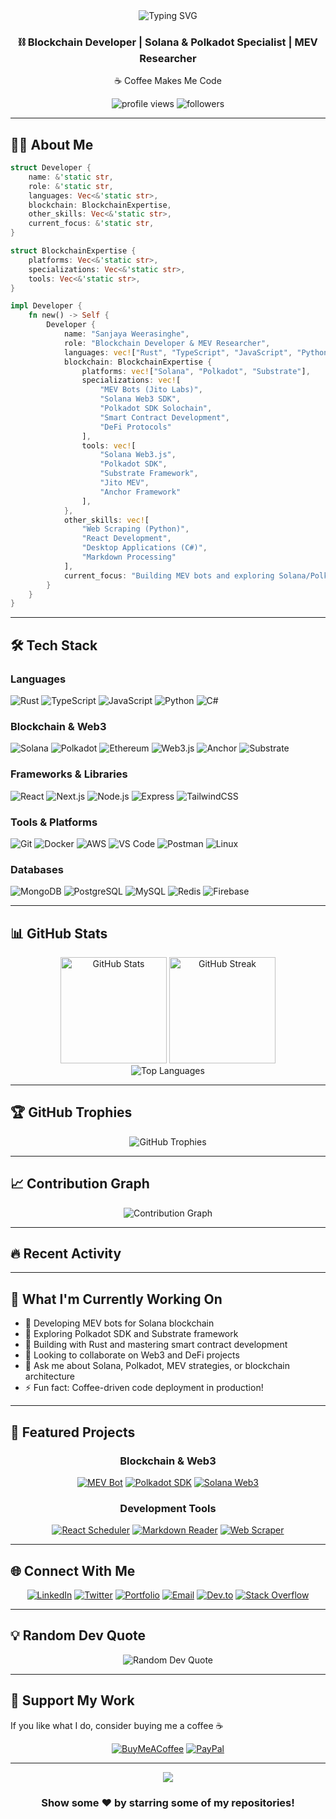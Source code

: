 <div align="center">
  <img src="https://readme-typing-svg.herokuapp.com?font=Fira+Code&weight=600&size=28&pause=1000&color=2E9EF7&center=true&vCenter=true&width=600&lines=Hi+there!+👋+I'm+Sanjaya+Weerasinghe;Blockchain+Developer+|+Web3+Enthusiast;Building+the+Decentralized+Future" alt="Typing SVG" />
</div>

<h3 align="center">⛓️ Blockchain Developer | Solana & Polkadot Specialist | MEV Researcher</h3>
<p align="center">☕ Coffee Makes Me Code</p>

<p align="center">
  <img src="https://komarev.com/ghpvc/?username=SanjayaWeerasinghe&label=Profile%20views&color=0e75b6&style=flat" alt="profile views" />
  <img src="https://img.shields.io/github/followers/SanjayaWeerasinghe?label=Followers&style=social" alt="followers" />
</p>

---

## 👨‍💻 About Me

```rust
struct Developer {
    name: &'static str,
    role: &'static str,
    languages: Vec<&'static str>,
    blockchain: BlockchainExpertise,
    other_skills: Vec<&'static str>,
    current_focus: &'static str,
}

struct BlockchainExpertise {
    platforms: Vec<&'static str>,
    specializations: Vec<&'static str>,
    tools: Vec<&'static str>,
}

impl Developer {
    fn new() -> Self {
        Developer {
            name: "Sanjaya Weerasinghe",
            role: "Blockchain Developer & MEV Researcher",
            languages: vec!["Rust", "TypeScript", "JavaScript", "Python", "C#"],
            blockchain: BlockchainExpertise {
                platforms: vec!["Solana", "Polkadot", "Substrate"],
                specializations: vec![
                    "MEV Bots (Jito Labs)",
                    "Solana Web3 SDK",
                    "Polkadot SDK Solochain",
                    "Smart Contract Development",
                    "DeFi Protocols"
                ],
                tools: vec![
                    "Solana Web3.js",
                    "Polkadot SDK",
                    "Substrate Framework",
                    "Jito MEV",
                    "Anchor Framework"
                ],
            },
            other_skills: vec![
                "Web Scraping (Python)",
                "React Development",
                "Desktop Applications (C#)",
                "Markdown Processing"
            ],
            current_focus: "Building MEV bots and exploring Solana/Polkadot ecosystems",
        }
    }
}
```

---

## 🛠️ Tech Stack

### Languages
![Rust](https://img.shields.io/badge/Rust-000000?style=for-the-badge&logo=rust&logoColor=white)
![TypeScript](https://img.shields.io/badge/TypeScript-007ACC?style=for-the-badge&logo=typescript&logoColor=white)
![JavaScript](https://img.shields.io/badge/JavaScript-F7DF1E?style=for-the-badge&logo=javascript&logoColor=black)
![Python](https://img.shields.io/badge/Python-3776AB?style=for-the-badge&logo=python&logoColor=white)
![C#](https://img.shields.io/badge/C%23-239120?style=for-the-badge&logo=c-sharp&logoColor=white)

### Blockchain & Web3
![Solana](https://img.shields.io/badge/Solana-14F195?style=for-the-badge&logo=solana&logoColor=black)
![Polkadot](https://img.shields.io/badge/Polkadot-E6007A?style=for-the-badge&logo=polkadot&logoColor=white)
![Ethereum](https://img.shields.io/badge/Ethereum-3C3C3D?style=for-the-badge&logo=ethereum&logoColor=white)
![Web3.js](https://img.shields.io/badge/Web3.js-F16822?style=for-the-badge&logo=web3.js&logoColor=white)
![Anchor](https://img.shields.io/badge/Anchor-6C5CE7?style=for-the-badge&logo=anchor&logoColor=white)
![Substrate](https://img.shields.io/badge/Substrate-282828?style=for-the-badge&logo=parity-substrate&logoColor=white)

### Frameworks & Libraries
![React](https://img.shields.io/badge/React-20232A?style=for-the-badge&logo=react&logoColor=61DAFB)
![Next.js](https://img.shields.io/badge/Next.js-000000?style=for-the-badge&logo=next.js&logoColor=white)
![Node.js](https://img.shields.io/badge/Node.js-43853D?style=for-the-badge&logo=node.js&logoColor=white)
![Express](https://img.shields.io/badge/Express.js-404D59?style=for-the-badge&logo=express&logoColor=white)
![TailwindCSS](https://img.shields.io/badge/Tailwind_CSS-38B2AC?style=for-the-badge&logo=tailwind-css&logoColor=white)

### Tools & Platforms
![Git](https://img.shields.io/badge/Git-F05032?style=for-the-badge&logo=git&logoColor=white)
![Docker](https://img.shields.io/badge/Docker-2496ED?style=for-the-badge&logo=docker&logoColor=white)
![AWS](https://img.shields.io/badge/AWS-232F3E?style=for-the-badge&logo=amazon-aws&logoColor=white)
![VS Code](https://img.shields.io/badge/VS_Code-007ACC?style=for-the-badge&logo=visual-studio-code&logoColor=white)
![Postman](https://img.shields.io/badge/Postman-FF6C37?style=for-the-badge&logo=postman&logoColor=white)
![Linux](https://img.shields.io/badge/Linux-FCC624?style=for-the-badge&logo=linux&logoColor=black)

### Databases
![MongoDB](https://img.shields.io/badge/MongoDB-47A248?style=for-the-badge&logo=mongodb&logoColor=white)
![PostgreSQL](https://img.shields.io/badge/PostgreSQL-316192?style=for-the-badge&logo=postgresql&logoColor=white)
![MySQL](https://img.shields.io/badge/MySQL-4479A1?style=for-the-badge&logo=mysql&logoColor=white)
![Redis](https://img.shields.io/badge/Redis-DC382D?style=for-the-badge&logo=redis&logoColor=white)
![Firebase](https://img.shields.io/badge/Firebase-FFCA28?style=for-the-badge&logo=firebase&logoColor=black)

---

## 📊 GitHub Stats

<div align="center">
  <img src="https://github-readme-stats.vercel.app/api?username=SanjayaWeerasinghe&show_icons=true&theme=tokyonight&hide_border=true&count_private=true&include_all_commits=true" alt="GitHub Stats" height="170"/>
  <img src="https://github-readme-streak-stats.herokuapp.com/?user=SanjayaWeerasinghe&theme=tokyonight&hide_border=true" alt="GitHub Streak" height="170"/>
</div>

<div align="center">
  <img src="https://github-readme-stats.vercel.app/api/top-langs/?username=SanjayaWeerasinghe&layout=compact&theme=tokyonight&hide_border=true&langs_count=8" alt="Top Languages" />
</div>

---

## 🏆 GitHub Trophies

<div align="center">
  <img src="https://github-profile-trophy.vercel.app/?username=SanjayaWeerasinghe&theme=tokyonight&no-frame=true&no-bg=false&margin-w=4&row=1" alt="GitHub Trophies" />
</div>

---

## 📈 Contribution Graph

<div align="center">
  <img src="https://github-readme-activity-graph.vercel.app/graph?username=SanjayaWeerasinghe&theme=tokyo-night&hide_border=true&area=true" alt="Contribution Graph" />
</div>

---

## 🔥 Recent Activity

<!--START_SECTION:activity-->
<!--END_SECTION:activity-->

---

## 💼 What I'm Currently Working On

- 🔭 Developing MEV bots for Solana blockchain
- 🌱 Exploring Polkadot SDK and Substrate framework
- 🦀 Building with Rust and mastering smart contract development
- 👯 Looking to collaborate on Web3 and DeFi projects
- 💬 Ask me about Solana, Polkadot, MEV strategies, or blockchain architecture
- ⚡ Fun fact: Coffee-driven code deployment in production!

---

## 🚀 Featured Projects

<div align="center">

### Blockchain & Web3
[![MEV Bot](https://img.shields.io/badge/🤖_MEV_Bot-Solana_Testing-14F195?style=for-the-badge)](https://github.com/SanjayaWeerasinghe/mev-bot-test)
[![Polkadot SDK](https://img.shields.io/badge/⛓️_Polkadot_SDK-Solochain_Template-E6007A?style=for-the-badge)](https://github.com/SanjayaWeerasinghe/polkadot-sdk-solochain-template-test)
[![Solana Web3](https://img.shields.io/badge/🌐_Solana_Web3.js-JavaScript_SDK-14F195?style=for-the-badge)](https://github.com/SanjayaWeerasinghe/solana-web3.js)

### Development Tools
[![React Scheduler](https://img.shields.io/badge/⚛️_React_Scheduler-TypeScript-61DAFB?style=for-the-badge)](https://github.com/SanjayaWeerasinghe/react-scheduler-fork)
[![Markdown Reader](https://img.shields.io/badge/📝_Markdown_Reader-C%23-239120?style=for-the-badge)](https://github.com/SanjayaWeerasinghe/Markdown_Reader_by-Jack_Frost)
[![Web Scraper](https://img.shields.io/badge/🕷️_Web_Scraper-Python-3776AB?style=for-the-badge)](https://github.com/SanjayaWeerasinghe/WebScraping-New)

</div>

---

## 🌐 Connect With Me

<div align="center">

[![LinkedIn](https://img.shields.io/badge/LinkedIn-0077B5?style=for-the-badge&logo=linkedin&logoColor=white)](https://linkedin.com/in/your-linkedin)
[![Twitter](https://img.shields.io/badge/Twitter-1DA1F2?style=for-the-badge&logo=twitter&logoColor=white)](https://twitter.com/your-twitter)
[![Portfolio](https://img.shields.io/badge/Portfolio-000000?style=for-the-badge&logo=About.me&logoColor=white)](https://your-portfolio.com)
[![Email](https://img.shields.io/badge/Email-D14836?style=for-the-badge&logo=gmail&logoColor=white)](mailto:your.email@example.com)
[![Dev.to](https://img.shields.io/badge/dev.to-0A0A0A?style=for-the-badge&logo=dev.to&logoColor=white)](https://dev.to/your-username)
[![Stack Overflow](https://img.shields.io/badge/Stack_Overflow-FE7A16?style=for-the-badge&logo=stack-overflow&logoColor=white)](https://stackoverflow.com/users/your-id)

</div>

---

## 💡 Random Dev Quote

<div align="center">
  <img src="https://quotes-github-readme.vercel.app/api?type=horizontal&theme=tokyonight" alt="Random Dev Quote"/>
</div>

---

## 🎯 Support My Work

If you like what I do, consider buying me a coffee ☕

<div align="center">

[![BuyMeACoffee](https://img.shields.io/badge/Buy%20Me%20a%20Coffee-ffdd00?style=for-the-badge&logo=buy-me-a-coffee&logoColor=black)](https://buymeacoffee.com/your-username)
[![PayPal](https://img.shields.io/badge/PayPal-00457C?style=for-the-badge&logo=paypal&logoColor=white)](https://paypal.me/your-username)

</div>

---

<div align="center">
  <img src="https://capsule-render.vercel.app/api?type=waving&color=gradient&height=100&section=footer"/>
</div>

<div align="center">

### Show some ❤️ by starring some of my repositories!

</div>
